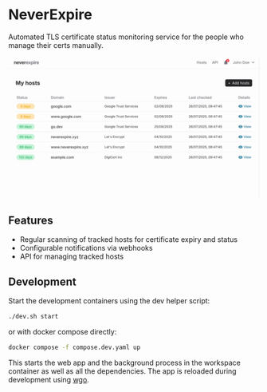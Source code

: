 # NeverExpire

Automated TLS certificate status monitoring service for the people who manage their certs manually.

![App screenshot](/assets/static/images/hero.webp)

## Features

- Regular scanning of tracked hosts for certificate expiry and status
- Configurable notifications via webhooks
- API for managing tracked hosts

## Development

Start the development containers using the dev helper script:

```sh
./dev.sh start
```

or with docker compose directly:

```sh
docker compose -f compose.dev.yaml up
```

This starts the web app and the background process in the workspace container as well as all the
dependencies. The app is reloaded during development using [wgo](https://github.com/bokwoon95/wgo).
